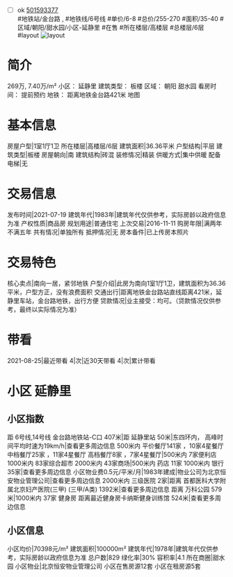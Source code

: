 - [ ] ok [501593377](https://bj.5i5j.com/ershoufang/501593377.html)  
 #地铁站/金台路 ,  #地铁线/6号线
#单价/6-8 #总价/255-270 #面积/35-40   #区域/朝阳/甜水园/小区-延静里 #在售 #所在楼层/高楼层 #总楼层/6层 #layout 
![layout](http://image2a.5i5j.com/bdir/layout/181644.jpg_P5.jpg) 
# 简介 
 269万,  7.40万/m² 
小区： 延静里
建筑类型： 板楼
区域： 朝阳 甜水园
看房时间： 提前预约
地铁： 距离地铁金台路421米 地图
# 基本信息 
 房屋户型|1室1厅1卫
所在楼层|高楼层/6层
建筑面积|36.36平米
户型结构|平层
建筑类型|板楼
房屋朝向|南
建筑结构|砖混
装修情况|精装
供暖方式|集中供暖
配备电梯|无
# 交易信息 
 发布时间|2021-07-19
建筑年代|1983年|建筑年代仅供参考，实际房龄以政府信息为准
产权性质|商品房
规划用途|普通住宅
上次交易|2016-11-11
购房年限|满两年不满五年
共有情况|单独所有
抵押情况|无
房本备件|已上传房本照片
# 交易特色 
 核心卖点|南向一居，紧邻地铁
户型介绍|此房为南向1室1厅1卫，建筑面积为36.36平米，户型方正，没有浪费面积
交通出行|距离地铁金台路站直线距离421米，延静里车站，金台路地铁，出行方便
贷款情况|业主接受：均可。（贷款情况仅供参考，最终以实际情况为准）
# 带看 
 2021-08-25|最近带看	 4|次|近30天带看	 4|次|累计带看
# 小区 延静里
## 小区指数 
 距 6号线,14号线 金台路地铁站-C口 407米|距 延静里站 50米|东四环内， 高峰时间平均时速为19km/h|查看更多周边信息
500米内 平价餐厅141家 ，10家4星餐厅
中档餐厅25家 ，11家4星餐厅
高档餐厅8家 ，7家4星餐厅|500米内 7家便利店
1000米内 83家综合超市
2000米内 43家商场|500米内 药店 11家
1000米内 银行 35家|查看更多周边信息
小区物业费0.5元/平米/月|1983年建成|物业公司为北京恒安物业管理公司|查看更多周边信息
2000米内 三级医院 2家|距离 首都医科大学附属北京妇产医院(三甲) (三甲/A类) 1392米|查看更多周边信息
距离 万科公园 579米|1000米内 37家 健身房
距离最近健身房卡纳斯健身训练馆 524米|查看更多周边信息
## 小区信息 
 小区均价|70398元/m²
建筑面积|100000m²
建筑年代|1978年|建筑年代仅供参考，实际房龄以政府信息为准
总户数|829
绿化率|30%
容积率|4.1
所在商圈|甜水园
小区物业|北京恒安物业管理公司
小区在售房源12套
小区在租房源5套
